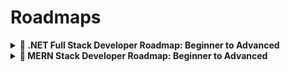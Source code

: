 # Roadmaps


<details>
  
<summary>
<strong> 📌 .NET Full Stack Developer Roadmap: Beginner to Advanced </strong>
</summary>
  

🟢 Beginner Level

- ✅ C# Basics
- ✅ ASP.NET MVC / Razor Pages
- ✅ SQL Queries
- ✅ HTML + CSS
- ✅ JavaScript Basics
- ✅ Entity Framework Basics
- ✅ Form Validations (Frontend & Backend)
- ✅ REST API – GET/POST
- ✅ Visual Studio IDE
- ✅ NuGet Package Manager
- ✅ Git Basics – Clone, Commit, Push

🔵 Intermediate Level
- 🚀 .NET Core Web API (CRUD Operations)
- 🚀 Dependency Injection
- 🚀 LINQ Queries
- 🚀 Async Programming (async/await)
- 🚀 Entity Framework – Code First / DB First
- 🚀 JWT & Identity (Auth)
- 🚀 React / Angular Integration
- 🚀 API Testing (Postman)
- 🚀 SQL Joins, Stored Procedures
- 🚀 Git Branching, PRs
- 🚀 Deployment (IIS / Azure / Docker Basics)

🔴 Advanced Level
- 🧠 Microservices with .NET
- 🧠 Clean / Onion Architecture
- 🧠 SignalR (Real-Time Communication)
- 🧠 Advanced LINQ / Expression Trees
- 🧠 Custom Middleware
- 🧠 Testing (xUnit, Moq)
- 🧠 CI/CD (GitHub Actions, Azure DevOps)
- 🧠 Caching (Memory / Redis)
- 🧠 API Versioning & Rate Limiting
- 🧠 Role & Claims-Based Authorization
- 🧠 Advanced JS (Promises, Fetch API)
- 🧠 State Management (NgRx, Redux, Context API)
- 🧠 Kubernetes Basics
- 🧠 Cloud Services (Azure Functions, Blob, Key Vault)
- 🧠 Performance Monitoring (Serilog, App Insights)
- 🧠 Messaging Architecture / Distributed Systems

📝 Tip: Whether you're just starting or advancing fast, every level matters.
Keep growing, keep learning! 💪

📌 Which level are you currently at? Comment below and let’s connect with fellow .NET developers!


</details>


<details>
  
<summary>
<strong> 📌 MERN Stack Developer Roadmap: Beginner to Advanced </strong>
</summary>



A complete guide to become a **production-ready MERN Stack Developer**. This roadmap is divided into three levels: **Beginner**, **Intermediate**, and **Advanced**.

---

## 🟢 Beginner Level

- ✅ HTML5 + CSS3 + Flexbox/Grid
- ✅ JavaScript Basics (ES6+)
- ✅ Git & GitHub (Clone, Commit, Push)
- ✅ Node.js Fundamentals
- ✅ NPM / Yarn (Package Managers)
- ✅ Express.js Basics (Routing, Middleware)
- ✅ MongoDB Basics + Compass
- ✅ Mongoose (ODM for MongoDB)
- ✅ React.js Basics (JSX, Components, Props)
- ✅ React State & Events Handling
- ✅ REST API – GET, POST, PUT, DELETE
- ✅ CRUD Operations (Mongo + Express + React)
- ✅ VS Code Setup + Extensions
- ✅ Basic Form Validations (HTML + React)

---

## 🔵 Intermediate Level

- 🚀 Authentication (JWT, Cookies, OAuth2, Passport.js)
- 🚀 Protected Routes (Frontend & Backend)
- 🚀 React Router v6+
- 🚀 Redux Toolkit / Context API for State Management
- 🚀 API Testing with Postman / Thunder Client
- 🚀 Async/Await & Fetch/Axios
- 🚀 MVC Pattern + Modular Code Structure
- 🚀 Environment Variables (.env) & Secrets
- 🚀 MongoDB Aggregation Framework
- 🚀 Deployment: Vercel / Netlify (Frontend), Render / Railway (Backend)
- 🚀 Docker Basics (Dockerfile, docker-compose)
- 🚀 Git Branching, Merge, Pull Requests
- 🚀 Role-based Access Control (RBAC)

---

## 🔴 Advanced Level

- 🧠 TypeScript (Node.js + React)
- 🧠 CI/CD Pipelines (GitHub Actions, Render, Railway)
- 🧠 Testing: Jest, Supertest, React Testing Library, Cypress
- 🧠 Monorepo Management (Turborepo / Nx)
- 🧠 PM2 + NGINX for Production Setup
- 🧠 AWS EC2, S3, MongoDB Atlas, Route53
- 🧠 Load Balancing & Reverse Proxy (Nginx)
- 🧠 Docker + Cloud Deployment (Full-stack containerization)
- 🧠 Caching: Redis or In-memory
- 🧠 Real-time Apps with Socket.IO
- 🧠 Serverless (AWS Lambda, Netlify Functions)
- 🧠 GraphQL + Apollo Client/Server (Optional)
- 🧠 Microservices + Message Queues (RabbitMQ/Kafka – Optional)
- 🧠 System Design Basics (CAP, Caching, DB Sharding)
- 🧠 Clean Architecture / Folder Structures
- 🧠 Performance Optimization (Lighthouse, Mongo Indexes, React Profiler)
- 🧠 Advanced Git (Hooks, Lint-staged, Husky)
- 🧠 Secure your app (Helmet.js, Rate Limiting, CORS)

---

## 📝 Tips for Success

- Build **real-world projects** at each level.
- Create a professional **GitHub portfolio**.
- Write clean code with comments and best practices.
- Contribute to **open source** and document your learning.

> _“Keep coding. Keep shipping. Keep learning.”_

---

## 📌 Which level are you currently at?

Connect with the community and let’s grow together! 💪


  </details>



  
